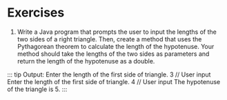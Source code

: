 # Exercises

1. Write a Java program that prompts the user to input the lengths of the two sides of a right triangle. Then, create a method that uses the Pythagorean theorem to calculate the length of the hypotenuse. Your method should take the lengths of the two sides as parameters and return the length of the hypotenuse as a double.  

::: tip Output:
Enter the length of the first side of triangle.
3 // User input
Enter the length of the first side of triangle.
4 // User input
The hypotenuse of the triangle is 5.
:::
